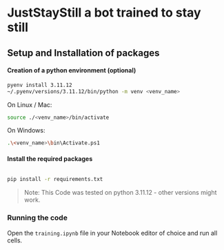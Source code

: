 # JustStayStill a bot trained to stay still

## Setup and Installation of packages

#### Creation of a python environment (optional)
```bash
pyenv install 3.11.12
~/.pyenv/versions/3.11.12/bin/python -m venv <venv_name>
```

On Linux / Mac:
```bash
source ./<venv_name>/bin/activate
```
On Windows:
```bash
.\<venv_name>\bin\Activate.ps1
```

#### Install the required packages
```bash

pip install -r requirements.txt
```
> Note: This Code was tested on python 3.11.12 - other versions might work.

### Running the code
Open the `training.ipynb` file in your Notebook editor of choice and run all cells.